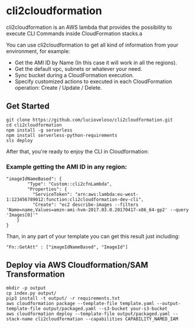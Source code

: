 # cli2cloudformation
cli2cloudformation is an AWS lambda that provides the possibility to execute CLI Commands inside CloudFormation stacks.a

You can use cli2cloudformation to get all kind of information from your environment, for example:
* Get the AMI ID by Name (In this case it will work in all the regions).
* Get the default vpc, subnets or whatever your need.
* Sync bucket during a CloudFormation execution.
* Specify customized actions to executed in each CloudFormation operation: Create / Update / Delete.

## Get Started

```
git clone https://github.com/lucioveloso/cli2cloudformation.git
cd cli2cloudformation
npm install -g serverless
npm install serverless-python-requirements
sls deploy
```

After that, you're ready to enjoy the CLI in Cloudformation:

### Example getting the AMI ID in any region:

```
"imageIdNameBased": {
        "Type": "Custom::cli2cfnLambda",
        "Properties": {
          "ServiceToken": "arn:aws:lambda:eu-west-1:123456789012:function:cli2cloudformation-dev-cli",
          "Create": "ec2 describe-images --filters 'Name=name,Values=amzn-ami-hvm-2017.03.0.20170417-x86_64-gp2' --query 'Images[0]'"
	}
}
```

Than, in any part of your template you can get this result just including:

```
"Fn::GetAtt" : ["imageIdNameBased", "ImageId"]
```

## Deploy via AWS Cloudformation/SAM Transformation
```
mkdir -p output
cp index.py output/
pip3 install -t output/ -r requirements.txt
aws cloudformation package --template-file template.yaml --output-template-file output/packaged.yaml --s3-bucket your-s3-bucket
aws cloudformation deploy --template-file output/packaged.yaml --stack-name cli2cloudformation --capabilities CAPABILITY_NAMED_IAM
```